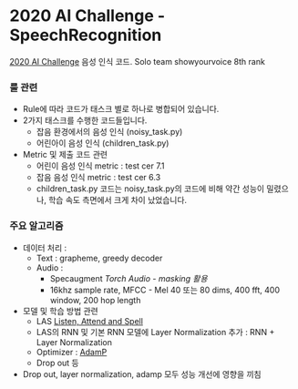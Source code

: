 # 2020 AI Challenge - SpeechRecognition
[2020 AI Challenge](http://aifactory.space/aichallenge/total/search) 음성 인식 코드. 
Solo team showyourvoice 8th rank

### 룰 관련
- Rule에 따라 코드가 태스크 별로 하나로 병합되어 있습니다.
- 2가지 태스크를 수행한 코드들입니다.
  - 잡음 환경에서의 음성 인식 (noisy_task.py)
  - 어린아이 음성 인식 (children_task.py)
- Metric 및 제출 코드 관련
  - 어린이 음성 인식 metric : test cer 7.1
  - 잡음 음성 인식 metric : test cer 6.3 
  - children_task.py 코드는 noisy_task.py의 코드에 비해 약간 성능이 밀렸으나, 학습 속도 측면에서 크게 차이 났었습니다.

### 주요 알고리즘
  - 데이터 처리 : 
    - Text : grapheme, greedy decoder
    - Audio : 
      - Specaugment *Torch Audio - masking 활용*
      - 16khz sample rate, MFCC - Mel 40 또는 80 dims, 400 fft, 400 window, 200 hop length
  - 모델 및 학습 방법 관련
    - LAS [Listen, Attend and Spell](https://arxiv.org/abs/1508.01211) 
    - LAS의 RNN 및 기본 RNN 모델에 Layer Normalization 추가 : RNN + Layer Normalization
    - Optimizer : [AdamP](https://github.com/clovaai/AdamP) 
    - Drop out 등
  - Drop out, layer normalization, adamp 모두 성능 개선에 영향을 끼침
